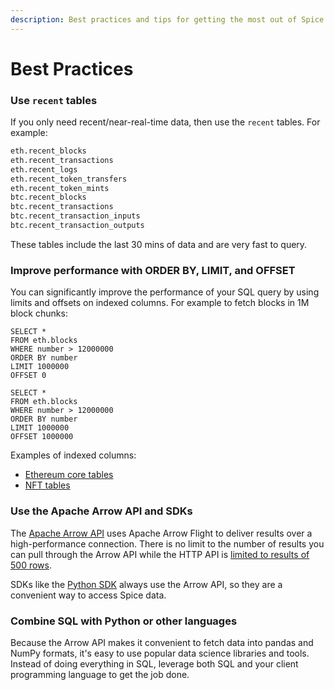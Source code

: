 ```yaml
---
description: Best practices and tips for getting the most out of Spice
---
```


# Best Practices

### Use `recent` tables

If you only need recent/near-real-time data, then use the `recent` tables. For example:

```sql
eth.recent_blocks
eth.recent_transactions
eth.recent_logs
eth.recent_token_transfers
eth.recent_token_mints
btc.recent_blocks
btc.recent_transactions
btc.recent_transaction_inputs
btc.recent_transaction_outputs
```

These tables include the last 30 mins of data and are very fast to query.

### Improve performance with ORDER BY, LIMIT, and OFFSET

You can significantly improve the performance of your SQL query by using limits and offsets on indexed columns. For example to fetch blocks in 1M block chunks:

```
SELECT *
FROM eth.blocks
WHERE number > 12000000
ORDER BY number
LIMIT 1000000
OFFSET 0
```

```
SELECT *
FROM eth.blocks
WHERE number > 12000000
ORDER BY number
LIMIT 1000000
OFFSET 1000000
```

Examples of indexed columns:

* [Ethereum core tables](https://docs.spice.xyz/reference/sql-query-tables#improving-query-performance-indexed-columns)
* [NFT tables](https://docs.spice.xyz/reference/sql-query-tables/nft-tables#improving-query-performance-indexed-columns)

### Use the Apache Arrow API and SDKs

The [Apache Arrow API](api/sql-query-api/apache-arrow-flight-api.md) uses Apache Arrow Flight to deliver results over a high-performance connection. There is no limit to the number of results you can pull through the Arrow API while the HTTP API is [limited to results of 500 rows](limitations.md).

SDKs like the [Python SDK](sdks/python-sdk.md) always use the Arrow API, so they are a convenient way to access Spice data.

### Combine SQL with Python or other languages

Because the Arrow API makes it convenient to fetch data into pandas and NumPy formats, it's easy to use popular data science libraries and tools. Instead of doing everything in SQL, leverage both SQL and your client programming language to get the job done.
